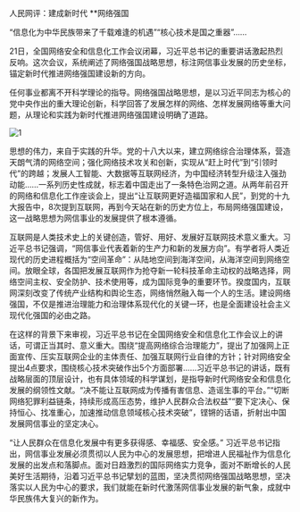 
人民网评：建成新时代 **网络强国

“信息化为中华民族带来了千载难逢的机遇”“核心技术是国之重器”……

21日，全国网络安全和信息化工作会议闭幕，习近平总书记的重要讲话激起热烈反响。这次会议，系统阐述了网络强国战略思想，标注网信事业发展的历史坐标，锚定新时代推进网络强国建设新的方向。

任何事业都离不开科学理论的指导。网络强国战略思想，是以习近平同志为核心的党中央作出的重大理论创新，科学回答了发展怎样的网络、怎样发展网络等重大问题，从理论和实践为新时代推进网络强国建设明确了道路。

![1](http://cms-bucket.nosdn.127.net/ea0e9221330b41c3880efc9652aa415020180422093925.png)

思想的伟力，来自于实践的升华。党的十八大以来，建立网络综合治理体系，营造天朗气清的网络空间；强化网络技术攻关和创新，实现从“赶上时代”到“引领时代”的跨越；发展人工智能、大数据等互联网经济，为中国经济转型升级注入强劲动能……一系列历史性成就，标志着中国走出了一条特色治网之道。从两年前召开的网络和信息化工作座谈会上，提出“让互联网更好造福国家和人民”，到党的十九大报告中，8次提到互联网，再到今天站在新的历史方位上，布局网络强国建设，这一战略思想为网信事业的发展提供了根本遵循。

互联网是人类技术史上的关键创造，管好、用好、发展好互联网技术意义重大。习近平总书记强调，“网信事业代表着新的生产力和新的发展方向”。有学者将人类近现代的历史进程概括为“空间革命”：从陆地空间到海洋空间，从海洋空间到网络空间。放眼全球，各国把发展互联网作为抢夺新一轮科技革命主动权的战略选择，网络空间主权、安全防护、技术使用等，成为国际竞争的重要环节。揆度国内，互联网深刻改变了传统产业结构和舆论生态，网络悄然融入每一个人的生活。建设网络强国，不仅是推进治理能力和治理体系现代化的关键一环，也是全面建设社会主义现代化强国的必由之路。

在这样的背景下来审视，习近平总书记在全国网络安全和信息化工作会议上的讲话，可谓正当其时、意义重大。围绕“提高网络综合治理能力”，提出了加强网上正面宣传、压实互联网企业的主体责任、加强互联网行业自律的方针；针对网络安全提出4点要求，围绕核心技术突破作出5个方面部署……习近平总书记的讲话，既有战略层面的顶层设计，也有具体领域的科学谋划，是指导新时代网络安全和信息化发展的纲领性文献。“决不能让互联网成为传播有害信息、造谣生事的平台。”“切断网络犯罪利益链条，持续形成高压态势，维护人民群众合法权益”“要下定决心、保持恒心、找准重心，加速推动信息领域核心技术突破”，铿锵的话语，折射出中国发展网信事业的坚定决心。

“让人民群众在信息化发展中有更多获得感、幸福感、安全感。” 习近平总书记指出，网信事业发展必须贯彻以人民为中心的发展思想，把增进人民福祉作为信息化发展的出发点和落脚点。面对日趋激烈的国际网络实力竞争，面对不断增长的人民美好生活期待，沿着习近平总书记擘划的蓝图，坚决贯彻网络强国战略思想，坚决落实以人民为中心的要求，我们就能在新时代激荡网信事业发展的新气象，成就中华民族伟大复兴的新作为。

